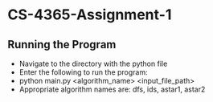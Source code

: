# CS-4365-Assignment-1

## Running the Program

- Navigate to the directory with the python file
- Enter the following to run the program:
- python main.py <algorithm_name> <input_file_path>
- Appropriate algorithm names are: dfs, ids, astar1, astar2